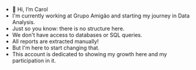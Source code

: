 
- 👋 Hi, I’m Carol
- I'm currently working at Grupo Amigão and starting my journey in Data Analysis.
- Just so you know: there is no structure here.
- We don't have access to databases or SQL queries.
- All reports are extracted manually!
- But I'm here to start changing that.
- This account is dedicated to showing my growth here and my participation in it.



